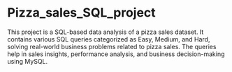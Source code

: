 # Pizza_sales_SQL_project
This project is a SQL-based data analysis of a pizza sales dataset. It contains various SQL queries categorized as Easy, Medium, and Hard, solving real-world business problems related to pizza sales. The queries help in sales insights, performance analysis, and business decision-making using MySQL.
